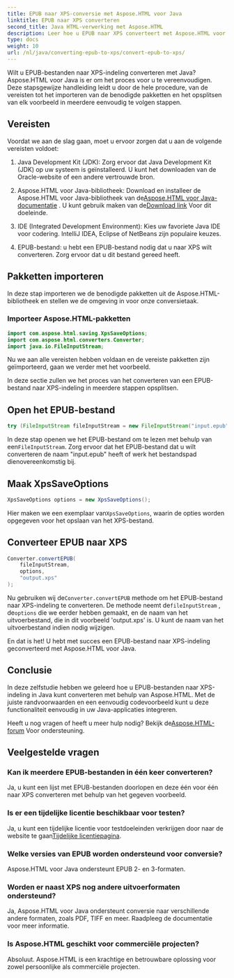 ```yaml
---
title: EPUB naar XPS-conversie met Aspose.HTML voor Java
linktitle: EPUB naar XPS converteren
second_title: Java HTML-verwerking met Aspose.HTML
description: Leer hoe u EPUB naar XPS converteert met Aspose.HTML voor Java. Een stapsgewijze handleiding voor een naadloze conversie van EPUB naar XPS. Probeer het nu!
type: docs
weight: 10
url: /nl/java/converting-epub-to-xps/convert-epub-to-xps/
---
```


Wilt u EPUB-bestanden naar XPS-indeling converteren met Java? Aspose.HTML voor Java is er om het proces voor u te vereenvoudigen. Deze stapsgewijze handleiding leidt u door de hele procedure, van de vereisten tot het importeren van de benodigde pakketten en het opsplitsen van elk voorbeeld in meerdere eenvoudig te volgen stappen.

## Vereisten

Voordat we aan de slag gaan, moet u ervoor zorgen dat u aan de volgende vereisten voldoet:

1. Java Development Kit (JDK): Zorg ervoor dat Java Development Kit (JDK) op uw systeem is geïnstalleerd. U kunt het downloaden van de Oracle-website of een andere vertrouwde bron.

2. Aspose.HTML voor Java-bibliotheek: Download en installeer de Aspose.HTML voor Java-bibliotheek van de[Aspose.HTML voor Java-documentatie](https://reference.aspose.com/html/java/) . U kunt gebruik maken van de[Download link](https://releases.aspose.com/html/java/) Voor dit doeleinde.

3. IDE (Integrated Development Environment): Kies uw favoriete Java IDE voor codering. IntelliJ IDEA, Eclipse of NetBeans zijn populaire keuzes.

4. EPUB-bestand: u hebt een EPUB-bestand nodig dat u naar XPS wilt converteren. Zorg ervoor dat u dit bestand gereed heeft.

## Pakketten importeren

In deze stap importeren we de benodigde pakketten uit de Aspose.HTML-bibliotheek en stellen we de omgeving in voor onze conversietaak.

### Importeer Aspose.HTML-pakketten

```java
import com.aspose.html.saving.XpsSaveOptions;
import com.aspose.html.converters.Converter;
import java.io.FileInputStream;
```

Nu we aan alle vereisten hebben voldaan en de vereiste pakketten zijn geïmporteerd, gaan we verder met het voorbeeld.

In deze sectie zullen we het proces van het converteren van een EPUB-bestand naar XPS-indeling in meerdere stappen opsplitsen.

## Open het EPUB-bestand

```java
try (FileInputStream fileInputStream = new FileInputStream("input.epub")) {
```

 In deze stap openen we het EPUB-bestand om te lezen met behulp van een`FileInputStream`. Zorg ervoor dat het EPUB-bestand dat u wilt converteren de naam "input.epub" heeft of werk het bestandspad dienovereenkomstig bij.

## Maak XpsSaveOptions

```java
XpsSaveOptions options = new XpsSaveOptions();
```

 Hier maken we een exemplaar van`XpsSaveOptions`, waarin de opties worden opgegeven voor het opslaan van het XPS-bestand.

## Converteer EPUB naar XPS

```java
Converter.convertEPUB(
    fileInputStream,
    options,
    "output.xps"
);
```

 Nu gebruiken wij de`Converter.convertEPUB` methode om het EPUB-bestand naar XPS-indeling te converteren. De methode neemt de`fileInputStream` , de`options` die we eerder hebben gemaakt, en de naam van het uitvoerbestand, die in dit voorbeeld 'output.xps' is. U kunt de naam van het uitvoerbestand indien nodig wijzigen.

En dat is het! U hebt met succes een EPUB-bestand naar XPS-indeling geconverteerd met Aspose.HTML voor Java.

## Conclusie

In deze zelfstudie hebben we geleerd hoe u EPUB-bestanden naar XPS-indeling in Java kunt converteren met behulp van Aspose.HTML. Met de juiste randvoorwaarden en een eenvoudig codevoorbeeld kunt u deze functionaliteit eenvoudig in uw Java-applicaties integreren.

 Heeft u nog vragen of heeft u meer hulp nodig? Bekijk de[Aspose.HTML-forum](https://forum.aspose.com/) Voor ondersteuning.

## Veelgestelde vragen

### Kan ik meerdere EPUB-bestanden in één keer converteren?
Ja, u kunt een lijst met EPUB-bestanden doorlopen en deze één voor één naar XPS converteren met behulp van het gegeven voorbeeld.

### Is er een tijdelijke licentie beschikbaar voor testen?
 Ja, u kunt een tijdelijke licentie voor testdoeleinden verkrijgen door naar de website te gaan[Tijdelijke licentiepagina](https://purchase.aspose.com/temporary-license/).

### Welke versies van EPUB worden ondersteund voor conversie?
Aspose.HTML voor Java ondersteunt EPUB 2- en 3-formaten.

### Worden er naast XPS nog andere uitvoerformaten ondersteund?
Ja, Aspose.HTML voor Java ondersteunt conversie naar verschillende andere formaten, zoals PDF, TIFF en meer. Raadpleeg de documentatie voor meer informatie.

### Is Aspose.HTML geschikt voor commerciële projecten?
Absoluut. Aspose.HTML is een krachtige en betrouwbare oplossing voor zowel persoonlijke als commerciële projecten.
